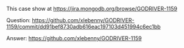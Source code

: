 This case show at
https://jira.mongodb.org/browse/GODRIVER-1159


Question:
https://github.com/xlebenny/GODRIVER-1159/commit/dd91bef8730adb616eac197103d451994c6ec1bb

Answer:
https://github.com/xlebenny/GODRIVER-1159